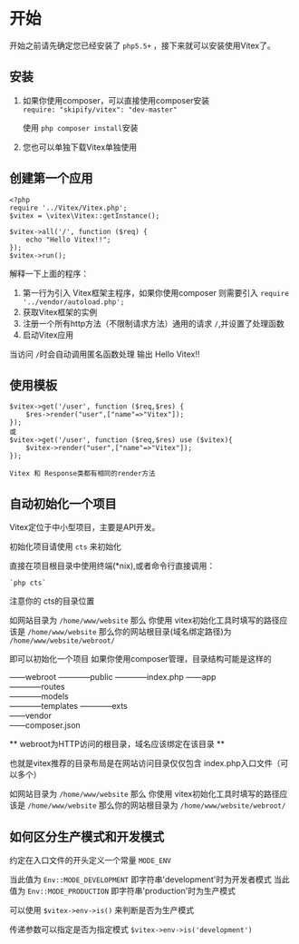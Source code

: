 # 开始

开始之前请先确定您已经安装了 `php5.5+` ，接下来就可以安装使用Vitex了。

## 安装

1. 如果你使用composer，可以直接使用composer安装    
	`require: "skipify/vitex": "dev-master"	`

	使用 `php composer install`安装  
	
2. 您也可以单独下载Vitex单独使用
	
## 创建第一个应用

	
	<?php
	require '../Vitex/Vitex.php';
	$vitex = \vitex\Vitex::getInstance();

	$vitex->all('/', function ($req) {
		echo "Hello Vitex!!";
	});
	$vitex->run();
	
解释一下上面的程序：

1. 第一行为引入 Vitex框架主程序，如果你使用composer 则需要引入  `require '../vendor/autoload.php';`   
2. 获取Vitex框架的实例   
3. 注册一个所有http方法（不限制请求方法）通用的请求 `/`,并设置了处理函数  
4. 启动Vitex应用   

当访问 `/`时会自动调用匿名函数处理 输出 Hello Vitex!!

## 使用模板  

	$vitex->get('/user', function ($req,$res) {
		$res->render("user",["name"=>"Vitex"]);
	});
	或  
	$vitex->get('/user', function ($req,$res) use ($vitex){
		$vitex->render("user",["name"=>"Vitex"]);
	});

	Vitex 和 Response类都有相同的render方法

## 自动初始化一个项目

Vitex定位于中小型项目，主要是API开发。

初始化项目请使用 `cts` 来初始化

直接在项目根目录中使用终端(*nix),或者命令行直接调用：

	`php cts`  

注意你的 cts的目录位置

如网站目录为  `/home/www/website`  那么 你使用 vitex初始化工具时填写的路径应该是  `/home/www/website`  那么你的网站根目录(域名绑定路径)为  `/home/www/website/webroot/`

即可以初始化一个项目
如果你使用composer管理，目录结构可能是这样的


  ——webroot
  ————public
  ————index.php
  ——app  
    ————routes  
    ————models  
	————templates
	————exts  
  ——vendor  
  ——composer.json  

** webroot为HTTP访问的根目录，域名应该绑定在该目录 **  

也就是vitex推荐的目录布局是在网站访问目录仅仅包含 index.php入口文件（可以多个）

如网站目录为  `/home/www/website`  那么 你使用 vitex初始化工具时填写的路径应该是  `/home/www/website`  那么你的网站根目录为  `/home/www/website/webroot/`

## 如何区分生产模式和开发模式

约定在入口文件的开头定义一个常量 `MODE_ENV`

当此值为 `Env::MODE_DEVELOPMENT` 即字符串'development'时为开发者模式
当此值为 `Env::MODE_PRODUCTION` 即字符串'production'时为生产模式

可以使用 `$vitex->env->is()` 来判断是否为生产模式

传递参数可以指定是否为指定模式 `$vitex->env->is('development')`

